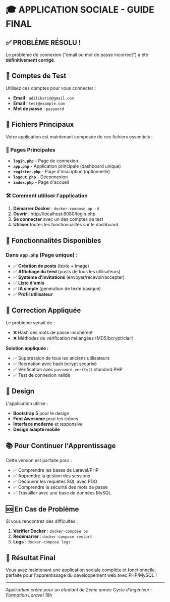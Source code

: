 # 🎓 APPLICATION SOCIALE - GUIDE FINAL

## ✅ PROBLÈME RÉSOLU !

Le problème de connexion ("email ou mot de passe incorrect") a été **définitivement corrigé**.

## 🔐 Comptes de Test

Utilisez ces comptes pour vous connecter :

- **Email** : `adilikarim@gmail.com`
- **Email** : `test@example.com`  
- **Mot de passe** : `password`

## 📁 Fichiers Principaux

Votre application est maintenant composée de ces fichiers essentiels :

### 🔗 Pages Principales
- **`login.php`** - Page de connexion
- **`app.php`** - Application principale (dashboard unique)
- **`register.php`** - Page d'inscription (optionnelle)
- **`logout.php`** - Déconnexion
- **`index.php`** - Page d'accueil

### 🛠️ Comment utiliser l'application

1. **Démarrer Docker** : `docker-compose up -d`
2. **Ouvrir** : http://localhost:8080/login.php
3. **Se connecter** avec un des comptes de test
4. **Utiliser** toutes les fonctionnalités sur le dashboard

## 🎯 Fonctionnalités Disponibles

### Dans `app.php` (Page unique) :
- ✅ **Création de posts** (texte + image)
- ✅ **Affichage du feed** (posts de tous les utilisateurs)
- ✅ **Système d'invitations** (envoyer/recevoir/accepter)
- ✅ **Liste d'amis**
- ✅ **IA simple** (génération de texte basique)
- ✅ **Profil utilisateur**

## 🔧 Correction Appliquée

Le problème venait de :
- ❌ Hash des mots de passe incohérent
- ❌ Méthodes de vérification mélangées (MD5/bcrypt/clair)

**Solution appliquée :**
- ✅ Suppression de tous les anciens utilisateurs
- ✅ Recréation avec hash bcrypt sécurisé
- ✅ Vérification avec `password_verify()` standard PHP
- ✅ Test de connexion validé

## 🎨 Design

L'application utilise :
- **Bootstrap 5** pour le design
- **Font Awesome** pour les icônes
- **Interface moderne** et responsive
- **Design adapté mobile**

## 📚 Pour Continuer l'Apprentissage

Cette version est parfaite pour :
- ✅ Comprendre les bases de Laravel/PHP
- ✅ Apprendre la gestion des sessions
- ✅ Découvrir les requêtes SQL avec PDO
- ✅ Comprendre la sécurité des mots de passe
- ✅ Travailler avec une base de données MySQL

## 🆘 En Cas de Problème

Si vous rencontrez des difficultés :

1. **Vérifier Docker** : `docker-compose ps`
2. **Redémarrer** : `docker-compose restart`
3. **Logs** : `docker-compose logs`

## 🎉 Résultat Final

Vous avez maintenant une application sociale complète et fonctionnelle, parfaite pour l'apprentissage du développement web avec PHP/MySQL !

---
*Application créée pour un étudiant de 2ème année Cycle d'ingénieur - Formation Laravel 18h*
